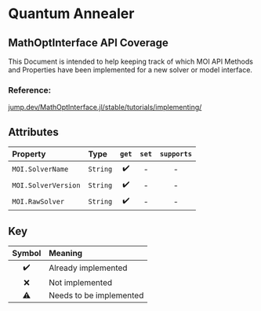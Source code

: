# Quantum Annealer

## MathOptInterface API Coverage
This Document is intended to help keeping track of which MOI API Methods and Properties have been implemented for a new solver or model interface.

### Reference:
[jump.dev/MathOptInterface.jl/stable/tutorials/implementing/](https://jump.dev/MathOptInterface.jl/stable/tutorials/implementing/)

## Attributes
| Property            | Type     | `get` | `set` | `supports` |
| :------------------ | :------- | :---: | :---: | :--------: |
| `MOI.SolverName`    | `String` |   ✔️   |   -   |     -      |
| `MOI.SolverVersion` | `String` |   ✔️   |   -   |     -      |
| `MOI.RawSolver`     | `String` |   ✔️   |   -   |     -      |

<!--
## Solver-specific attributes
| Property | Type | `get` | `set` | `supports` |
| :------- | :--- | :---: | :---: | :--------: |
| `Attr`   | `T`  |   ⚠️   |   ⚠️   |     -      |
-->

## Key
| Symbol | Meaning                 |
| :----: | :---------------------- |
|   ✔️    | Already implemented     |
|   ❌    | Not implemented         |
|   ⚠️    | Needs to be implemented |